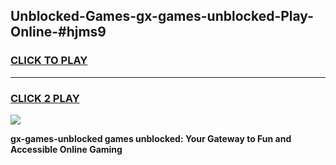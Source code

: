 
## Unblocked-Games-gx-games-unblocked-Play-Online-#hjms9
<h3>
<a href="https://premium.freeplayer.one?title=gx-games-unblocked&ref=24F">CLICK TO PLAY</a></h3>
<hr>

<h3>
<a href="https://premium.freeplayer.one?title=gx-games-unblocked&ref=24F">CLICK 2 PLAY</a>
  
</h3>

<a href="https://premium.freeplayer.one?title=gx-games-unblocked&ref=24F/"><img src="https://clearcache.store/games.png"></a>


**gx-games-unblocked games unblocked: Your Gateway to Fun and Accessible Online Gaming**
